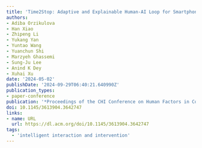 ```yaml
---
title: 'Time2Stop: Adaptive and Explainable Human-AI Loop for Smartphone Overuse Intervention'
authors:
- Adiba Orzikulova
- Han Xiao
- Zhipeng Li
- Yukang Yan
- Yuntao Wang
- Yuanchun Shi
- Marzyeh Ghassemi
- Sung-Ju Lee
- Anind K Dey
- Xuhai Xu
date: '2024-05-02'
publishDate: '2024-09-29T06:40:21.640990Z'
publication_types:
- paper-conference
publication: '*Proceedings of the CHI Conference on Human Factors in Computing Systems*'
doi: 10.1145/3613904.3642747
links:
- name: URL
  url: https://dl.acm.org/doi/10.1145/3613904.3642747
tags:
  - 'intelligent interaction and intervention'
---
```

